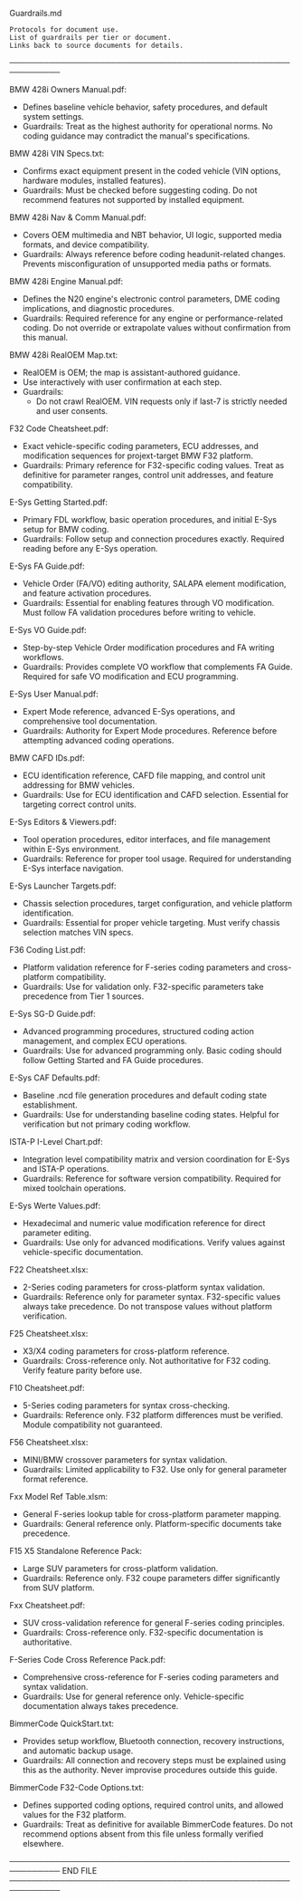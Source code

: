 Guardrails.md

    Protocols for document use.
    List of guardrails per tier or document.
    Links back to source documents for details.
───────────────────────────────────────────────────────────

BMW 428i Owners Manual.pdf: 
- Defines baseline vehicle behavior, safety procedures, and default system settings.  
- Guardrails: Treat as the highest authority for operational norms. No coding guidance may contradict the manual's specifications.

BMW 428i VIN Specs.txt:
- Confirms exact equipment present in the coded vehicle (VIN options, hardware modules, installed features).  
- Guardrails: Must be checked before suggesting coding. Do not recommend features not supported by installed equipment.

BMW 428i Nav & Comm Manual.pdf:
- Covers OEM multimedia and NBT behavior, UI logic, supported media formats, and device compatibility.  
- Guardrails: Always reference before coding headunit-related changes. Prevents misconfiguration of unsupported media paths or formats.

BMW 428i Engine Manual.pdf:
- Defines the N20 engine's electronic control parameters, DME coding implications, and diagnostic procedures.  
- Guardrails: Required reference for any engine or performance-related coding. Do not override or extrapolate values without confirmation from this manual.

BMW 428i RealOEM Map.txt: 
- RealOEM is OEM; the map is assistant-authored guidance. 
- Use interactively with user confirmation at each step. 
- Guardrails:
    - Do not crawl RealOEM. VIN requests only if last-7 is strictly needed and user consents.

F32 Code Cheatsheet.pdf:
- Exact vehicle-specific coding parameters, ECU addresses, and modification sequences for projext-target BMW F32 platform.
- Guardrails: Primary reference for F32-specific coding values. Treat as definitive for parameter ranges, control unit addresses, and feature compatibility.

E-Sys Getting Started.pdf:
- Primary FDL workflow, basic operation procedures, and initial E-Sys setup for BMW coding.
- Guardrails: Follow setup and connection procedures exactly. Required reading before any E-Sys operation.

E-Sys FA Guide.pdf:
- Vehicle Order (FA/VO) editing authority, SALAPA element modification, and feature activation procedures.
- Guardrails: Essential for enabling features through VO modification. Must follow FA validation procedures before writing to vehicle.

E-Sys VO Guide.pdf:
- Step-by-step Vehicle Order modification procedures and FA writing workflows.
- Guardrails: Provides complete VO workflow that complements FA Guide. Required for safe VO modification and ECU programming.

E-Sys User Manual.pdf:
- Expert Mode reference, advanced E-Sys operations, and comprehensive tool documentation.
- Guardrails: Authority for Expert Mode procedures. Reference before attempting advanced coding operations.

BMW CAFD IDs.pdf:
- ECU identification reference, CAFD file mapping, and control unit addressing for BMW vehicles.
- Guardrails: Use for ECU identification and CAFD selection. Essential for targeting correct control units.

E-Sys Editors & Viewers.pdf:
- Tool operation procedures, editor interfaces, and file management within E-Sys environment.
- Guardrails: Reference for proper tool usage. Required for understanding E-Sys interface navigation.

E-Sys Launcher Targets.pdf:
- Chassis selection procedures, target configuration, and vehicle platform identification.
- Guardrails: Essential for proper vehicle targeting. Must verify chassis selection matches VIN specs.

F36 Coding List.pdf:
- Platform validation reference for F-series coding parameters and cross-platform compatibility.
- Guardrails: Use for validation only. F32-specific parameters take precedence from Tier 1 sources.

E-Sys SG-D Guide.pdf:
- Advanced programming procedures, structured coding action management, and complex ECU operations.
- Guardrails: Use for advanced programming only. Basic coding should follow Getting Started and FA Guide procedures.

E-Sys CAF Defaults.pdf:
- Baseline .ncd file generation procedures and default coding state establishment.
- Guardrails: Use for understanding baseline coding states. Helpful for verification but not primary coding workflow.

ISTA-P I-Level Chart.pdf:
- Integration level compatibility matrix and version coordination for E-Sys and ISTA-P operations.
- Guardrails: Reference for software version compatibility. Required for mixed toolchain operations.

E-Sys Werte Values.pdf:
- Hexadecimal and numeric value modification reference for direct parameter editing.
- Guardrails: Use only for advanced modifications. Verify values against vehicle-specific documentation.

F22 Cheatsheet.xlsx:
- 2-Series coding parameters for cross-platform syntax validation.
- Guardrails: Reference only for parameter syntax. F32-specific values always take precedence. Do not transpose values without platform verification.

F25 Cheatsheet.xlsx:
- X3/X4 coding parameters for cross-platform reference.
- Guardrails: Cross-reference only. Not authoritative for F32 coding. Verify feature parity before use.

F10 Cheatsheet.pdf:
- 5-Series coding parameters for syntax cross-checking.
- Guardrails: Reference only. F32 platform differences must be verified. Module compatibility not guaranteed.

F56 Cheatsheet.xlsx:
- MINI/BMW crossover parameters for syntax validation.
- Guardrails: Limited applicability to F32. Use only for general parameter format reference.

Fxx Model Ref Table.xlsm:
- General F-series lookup table for cross-platform parameter mapping.
- Guardrails: General reference only. Platform-specific documents take precedence.

F15 X5 Standalone Reference Pack:
- Large SUV parameters for cross-platform validation.
- Guardrails: Reference only. F32 coupe parameters differ significantly from SUV platform.

Fxx Cheatsheet.pdf:
- SUV cross-validation reference for general F-series coding principles.
- Guardrails: Cross-reference only. F32-specific documentation is authoritative.

F-Series Code Cross Reference Pack.pdf:
- Comprehensive cross-reference for F-series coding parameters and syntax validation.
- Guardrails: Use for general reference only. Vehicle-specific documentation always takes precedence.

BimmerCode QuickStart.txt:
- Provides setup workflow, Bluetooth connection, recovery instructions, and automatic backup usage.  
- Guardrails: All connection and recovery steps must be explained using this as the authority. Never improvise procedures outside this guide.

BimmerCode F32-Code Options.txt:
- Defines supported coding options, required control units, and allowed values for the F32 platform.  
- Guardrails: Treat as definitive for available BimmerCode features. Do not recommend options absent from this file unless formally verified elsewhere.

───────────────────────────────────────────────────────────
END FILE
───────────────────────────────────────────────────────────
